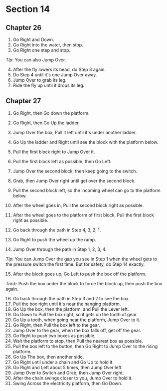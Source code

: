 # Section 14

## Chapter 26

1. Go Right and Down.
2. Go Right into the water, then stop.
3. Go Right one step and stop.

_Tip_: You can also Jump Over.

4. After the fly lowers its head, do Step 3 again.
5. Do Step 4 until it's one Jump Over away.
6. Jump Over to grab its leg.
7. Ride the fly up until it drops its leg.

## Chapter 27

1. Go Right, then Go down the platform.
2. Go Right, then Go Up the ladder.
3. Jump Over the box, Pull it left until it's under another ladder.
4. Go Up the ladder and Right until see the block with the platform below.
5. Pull the first block right to Jump Over it.
6. Pull the first block left as possible, then Go Left.
7. Jump Over the second block, then keep going to the switch.
8. Grab, then Jump Over right until get over the second block.
9. Pull the second block left, so the incoming wheel can go to the platform below.
10. After the wheel goes in, Pull the second block right as possible.
11. After the wheel goes to the platform of first block, Pull the first block right as possible.
12. Go back through the path in Step 4, 3, 2, 1.

13. Go Right to push the wheel up the ramp.
14. Jump Over through the path in Step 1, 2, 3, 4.

_Tip_: You can Jump Over the gap you see in Step 1 when the wheel gets to the pressure switch the first time. But for safety, do Step 14 exactly.

15. After the block goes up, Go Left to push the box off the platform.

_Trick_: Push the box under the block to force the block up, then push the box again.

16. Go back through the path in Step 3 and 2 to see the box.
17. Pull the box right until it's near the hanging platform.
18. Go Up the box, then the platform, and Pull the Lever left.
19. Go Down to Pull the box right, so it gets on the tooth of gear.
20. Go Up a tooth, when going near the platform, Jump Over to it.
21. Go Right, then Pull the box left to the gear.
22. Jump Over to the gear, when the box falls off, get off the gear.
23. Go Right to push two boxes as possible.
24. Wait the platform to stop, then Pull the nearest box as possible.
25. Pull the box left to the button, then Go Right to Jump Over to the rising platform.
26. Go Up The box, then another side.
27. Go Right until under a chain and Go Up to hold it.
28. Go Right and Left about 5 times, then Jump Over left.
29. Jump Over to Switch and Grab, then Jump Over right.
30. After the chain swings closer to you, Jump Over to hold it.
31. Swing Across the electricity platform, then Go Down.
